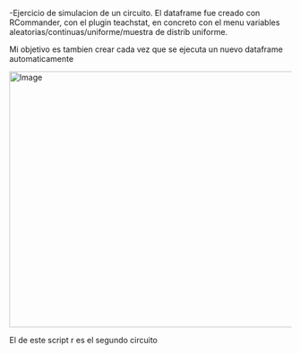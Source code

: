 -Ejercicio de simulacion de un circuito. El dataframe fue creado con RCommander, con el plugin teachstat, en concreto con el menu variables aleatorias/continuas/uniforme/muestra de distrib uniforme.

Mi objetivo es tambien crear cada vez que se ejecuta un nuevo dataframe automaticamente

<img width="540" height="457" alt="Image" src="https://github.com/user-attachments/assets/957a4b78-0b80-4a20-876b-211191cc7333" />

El de este script r es el segundo circuito
